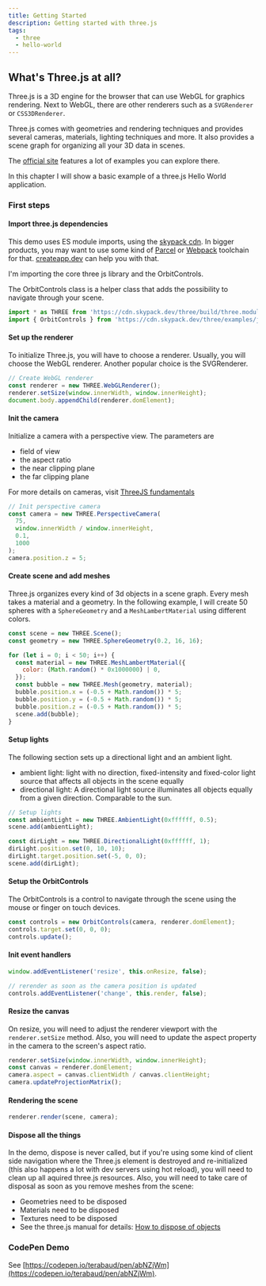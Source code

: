 ```yaml
---
title: Getting Started
description: Getting started with three.js
tags:
  - three
  - hello-world
---
```


## What's Three.js at all?

Three.js is a 3D engine for the browser that can use WebGL for graphics rendering. Next to WebGL, there are other renderers such as a `SVGRenderer` or `CSS3DRenderer`.

Three.js comes with geometries and rendering techniques and provides several cameras, materials, lighting techniques and more. It also provides a scene graph for organizing all your 3D data in scenes.

The [official site](https://threejs.org) features a lot of examples you can explore there.

In this chapter I will show a basic example of a three.js Hello World application.

### First steps

#### Import three.js dependencies

This demo uses ES module imports, using the [skypack cdn](https://skypack.dev/). In bigger products, you may want to use some kind of [Parcel](https://parceljs.org/) or [Webpack](https://webpack.js.org/) toolchain for that. [createapp.dev](https://createapp.dev/) can help you with that.

I'm importing the core three js library and the OrbitControls.

The OrbitControls class is a helper class that adds the possibility to navigate through your scene.

```js
import * as THREE from 'https://cdn.skypack.dev/three/build/three.module.js';
import { OrbitControls } from 'https://cdn.skypack.dev/three/examples/jsm/controls/OrbitControls.js';
```

#### Set up the renderer

To initialize Three.js, you will have to choose a renderer. Usually, you will choose the WebGL renderer. Another popular choice is the SVGRenderer.

```js
// Create WebGL renderer
const renderer = new THREE.WebGLRenderer();
renderer.setSize(window.innerWidth, window.innerHeight);
document.body.appendChild(renderer.domElement);
```

#### Init the camera

Initialize a camera with a perspective view. The parameters are

- field of view
- the aspect ratio
- the near clipping plane
- the far clipping plane

For more details on cameras, visit [ThreeJS fundamentals](https://threejsfundamentals.org/threejs/lessons/threejs-cameras.html)

```js
// Init perspective camera
const camera = new THREE.PerspectiveCamera(
  75,
  window.innerWidth / window.innerHeight,
  0.1,
  1000
);
camera.position.z = 5;
```

#### Create scene and add meshes

Three.js organizes every kind of 3d objects in a scene graph.
Every mesh takes a material and a geometry.
In the following example, I will create 50 spheres with a `SphereGeometry`
and a `MeshLambertMaterial` using different colors.

```js
const scene = new THREE.Scene();
const geometry = new THREE.SphereGeometry(0.2, 16, 16);

for (let i = 0; i < 50; i++) {
  const material = new THREE.MeshLambertMaterial({
    color: (Math.random() * 0x1000000) | 0,
  });
  const bubble = new THREE.Mesh(geometry, material);
  bubble.position.x = (-0.5 + Math.random()) * 5;
  bubble.position.y = (-0.5 + Math.random()) * 5;
  bubble.position.z = (-0.5 + Math.random()) * 5;
  scene.add(bubble);
}
```

#### Setup lights

The following section sets up a directional light and an ambient light.

- ambient light: light with no direction, fixed-intensity and fixed-color light source that affects all objects in the scene equally
- directional light: A directional light source illuminates all objects equally from a given direction. Comparable to the sun.

```js
// Setup lights
const ambientLight = new THREE.AmbientLight(0xffffff, 0.5);
scene.add(ambientLight);

const dirLight = new THREE.DirectionalLight(0xffffff, 1);
dirLight.position.set(0, 10, 10);
dirLight.target.position.set(-5, 0, 0);
scene.add(dirLight);
```

#### Setup the OrbitControls

The OrbitControls is a control to navigate through the scene using the mouse or finger on touch devices.

```js
const controls = new OrbitControls(camera, renderer.domElement);
controls.target.set(0, 0, 0);
controls.update();
```

#### Init event handlers

```js
window.addEventListener('resize', this.onResize, false);

// rerender as soon as the camera position is updated
controls.addEventListener('change', this.render, false);
```

#### Resize the canvas

On resize, you will need to adjust the renderer viewport with the `renderer.setSize` method.
Also, you will need to update the aspect property in the camera to the screen's aspect ratio.

```js
renderer.setSize(window.innerWidth, window.innerHeight);
const canvas = renderer.domElement;
camera.aspect = canvas.clientWidth / canvas.clientHeight;
camera.updateProjectionMatrix();
```

#### Rendering the scene

```js
renderer.render(scene, camera);
```

#### Dispose all the things

In the demo, dispose is never called, but if you're using some kind of client side navigation where the Three.js element is destroyed and re-initialized (this also happens a lot with dev servers using hot reload), you will need to clean up all aquired three.js resources. Also, you will need to take care of disposal as soon as you remove meshes from the scene:

- Geometries need to be disposed
- Materials need to be disposed
- Textures need to be disposed
- See the three.js manual for details: [How to dispose of objects](https://threejs.org/docs/index.html#manual/en/introduction/How-to-dispose-of-objects)

### CodePen Demo

See [https://codepen.io/terabaud/pen/abNZjWm](https://codepen.io/terabaud/pen/abNZjWm).
